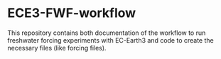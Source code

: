 # ECE3-FWF-workflow
This repository contains both documentation of the workflow to run freshwater forcing experiments with EC-Earth3 and code to create the necessary files (like forcing files).
